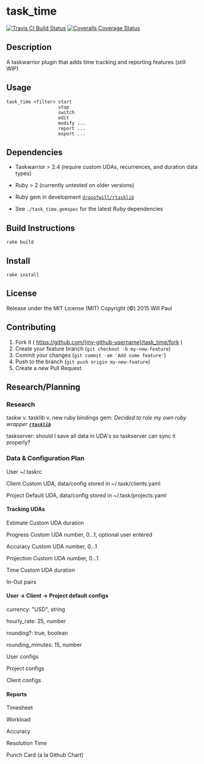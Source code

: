 # task_time

[![Travis CI Build Status](https://travis-ci.org/dropofwill/task_time.svg?branch=master)](https://travis-ci.org/dropofwill/task_time) [![Coveralls Coverage Status](https://coveralls.io/repos/dropofwill/task_time/badge.svg)](https://coveralls.io/r/dropofwill/task_time)


## Description

A taskwarrior plugin that adds time tracking and reporting features (still WIP)



## Usage

```
task_time <filter> start
                   stop
                   switch
                   edit
                   modify ...
                   report ...
                   export ...
```


## Dependencies

* Taskwarrior > 2.4 (require custom UDAs, recurrences, and duration data types)

* Ruby > 2 (currently untested on older versions)

* Ruby gem in development [`dropofwill/rtasklib`](http://github.com/dropofwill/rtasklib)

* See `./task_time.gemspec` for the latest Ruby dependencies


## Build Instructions

```
rake build
```


## Install

```
rake install
```


## License

Release under the MIT License (MIT) Copyright (&copy;) 2015 Will Paul


## Contributing

1. Fork it ( https://github.com/[my-github-username]/task_time/fork )
2. Create your feature branch (`git checkout -b my-new-feature`)
3. Commit your changes (`git commit -am 'Add some feature'`)
4. Push to the branch (`git push origin my-new-feature`)
5. Create a new Pull Request


## Research/Planning

### Research

taskw v. tasklib v. new ruby bindings gem: *Decided to role my own ruby wrapper [**`rtasklib`**](http://github.com/dropofwill/rtasklib)*

taskserver: should I save all data in UDA's so taskserver can sync it properly?


### Data & Configuration Plan

User      ~/.taskrc

Client    Custom UDA, data/config stored in ~/.task/clients.yaml

Project   Default UDA, data/config stored in ~/.task/projects.yaml


#### Tracking UDAs

Estimate    Custom UDA  duration

Progress    Custom UDA  number, 0...1, optional user entered

Accuracy    Custom UDA  number, 0...1

Projection  Custom UDA  number, 0...1

Time        Custom UDA  duration

In-Out pairs


#### User -> Client -> Project default configs

currency: "USD",      string

hourly_rate: 25,      number

rounding?: true,      boolean

rounding_minutes: 15, number


User configs


Project configs


Client configs


#### Reports

Timesheet

Workload

Accuracy

Resolution Time

Punch Card (a la Github Chart)
